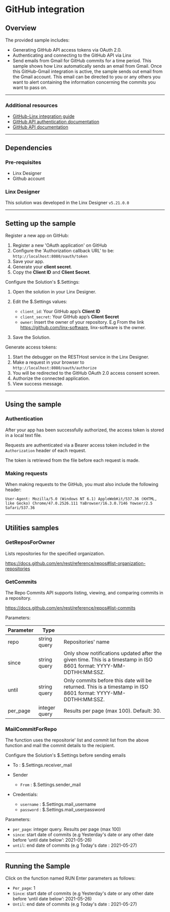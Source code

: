 # GitHub integration

## Overview

The provided sample includes:

- Generating GitHub API access tokens via OAuth 2.0.
- Authenticating and connecting to the GitHub API via Linx
- Send emails from Gmail for GitHub commits for a time period. This sample shows how Linx automatically sends an email from Gmail.
Once this GitHub-Gmail integration is active, the sample sends out email from the Gmail account. This email can be directed to you or any others you want to alert containing the information concerning the commits you want to pass on.

---

### Additional resources

- [GitHub-Linx integration guide](https://community.linx.software/community/t/oauth-2-0-authentication-github-example/487)
- [GitHub API authentication documentation](https://docs.github.com/en/rest)
- [GitHub API documentation](https://docs.github.com/en/rest/reference/repos#list-organization-repositories)

---

## Dependencies

### Pre-requisites

- Linx Designer
- Github account

### Linx Designer

This solution was developed in the Linx Designer `v5.21.0.0`

---

## Setting up the sample

Register a new app on GitHub:

1. Register a new 'OAuth application' on GitHub
1. Configure the 'Authorization callback URL' to be: `http://localhost:8080/oauth/token`
1. Save your app.
1. Generate your **client secret**.
1. Copy the **Client ID** and **Client Secret**.

Configure the Solution's $.Settings:

1. Open the solution in your Linx Designer.
1. Edit the $.Settings values:

   - `client_id`: Your GitHub app’s **Client ID**
   - `client_secret`: Your GitHub app’s **Client Secret**
   - `owner`: Insert the owner of your repository.  E.g From the link https://github.com/linx-software, linx-software is the owner.  

1. Save the Solution.

Generate access tokens:

1. Start the debugger on the RESTHost service in the Linx Designer.
2. Make a request in your browser to `http://localhost:8080/oauth/authorize`
3. You will be redirected to the GitHub OAuth 2.0 access consent screen.
4. Authorize the connected application.
5. View success message.

---

## Using the sample

### Authentication

After your app has been successfully authorized, the access token is stored in a local text file.

Requests are authenticated via a Bearer access token included in the `Authorization` header of each request.

The token is retrieved from the file before each request is made.

### Making requests

When making requests to the GitHub, you must also include the following header:

```http
User-Agent: Mozilla/5.0 (Windows NT 6.1) AppleWebKit/537.36 (KHTML, like Gecko) Chrome/47.0.2526.111 YaBrowser/16.3.0.7146 Yowser/2.5 Safari/537.36
```

---

## Utilities samples

### GetReposForOwner

Lists repositories for the specified organization.

https://docs.github.com/en/rest/reference/repos#list-organization-repositories

### GetCommits

The Repo Commits API supports listing, viewing, and comparing commits in a repository.

https://docs.github.com/en/rest/reference/repos#list-commits

Parameters:

| Parameter      |    Type            |   					    |
| -------------  |------------- | ------------------------------------------|
| repo         |string query   | Repositories' name                    |
| since         |string query   | Only show notifications updated after the given time. This is a timestamp in ISO 8601 format: YYYY-MM-DDTHH:MM:SSZ.|
| until        |string query   | Only commits before this date will be returned. This is a timestamp in ISO 8601 format: YYYY-MM-DDTHH:MM:SSZ.|
| per_page     |integer query  | Results per page (max 100). Default: 30. |

### MailCommitForRepo

The function uses the repositorie' list and commit list from the above function and mail the commit details to the recipient.

Configure the Solution's $.Settings before sending emails

- To : $.Settings.receiver_mail

- Sender 
  - `From` : $.Settings.sender_mail

- Credentials:
   - `username` : $.Settings.mail_username
   - `password` : $.Settings.mail_userpassword

Parameters: 
 - `per_page`: integer query.  Results per page (max 100)
 - `since`: start date of commits (e.g Yesterday's date or any other date before ‘until date below’: 2021-05-26)
 - `until`: end date of commits (e.g Today's date : 2021-05-27)

---
## Running the Sample

Click on the function named RUN
Enter parameters as follows:

- `Per_page`: 1
- `Since`: start date of commits (e.g Yesterday's date or any other date before ‘until date below’: 2021-05-26)
- `Until`: end date of commits (e.g Today's date : 2021-05-27)

